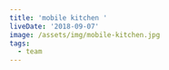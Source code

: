 ```yaml
---
title: 'mobile kitchen '
liveDate: '2018-09-07'
image: /assets/img/mobile-kitchen.jpg
tags:
  - team
---
```


